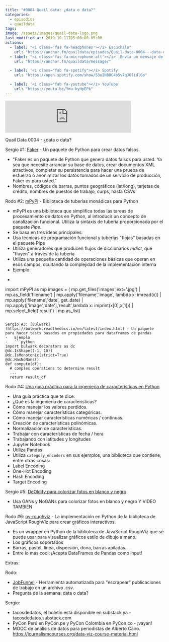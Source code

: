 ```yaml
---
title: "#0004 Quail data: ¿data o data?"
categories:
  - episodios
  - quaildata
tags:
image: /assets/images/quail-data-logo.png
last_modified_at: 2019-10-11T05:00:00-05:00
actions:
  - label: "<i class='fas fa-headphones'></i> Escúchalo"
    url: "https://anchor.fm/quaildata/episodes/Quail-data-0004---data-o-data-ea4f9u"
  - label: "<i class='fas fa-microphone-alt'></i> ¡Envía un mensaje de voz!"
    url: "https://anchor.fm/quaildata/message/"

  - label: '<i class="fab fa-spotify"></i> Spotify'
    url: "https://open.spotify.com/show/53uIH8OC4b5v7qJOlidlGo"

  - label: '<i class="fab fa-youtube"></i> YouTube'
    url: "https://youtu.be/Ymu-kyHpEPk"
---
```


<iframe src="https://anchor.fm/quaildata/embed/episodes/Quail-data-0004---data-o-data-ea4f9u" height="102px" width="400px" frameborder="0" scrolling="no"></iframe>

Quail Data 0004 - ¿data o data?

Sergio #1: [Faker](https://faker.readthedocs.io/en/master/) - Un paquete de Python para crear datos falsos.
-   "Faker es un paquete de Python que genera datos falsos para usted. Ya sea que necesite arrancar su base de datos, crear documentos XML atractivos, completar su persistencia para hacer una prueba de esfuerzo o anonimizar los datos tomados de un servicio de producción, Faker es para usted."
-   Nombres, códigos de barras, puntos geográficos (lat/long), tarjetas de crédito, nombres de puestos de trabajo, curps, hasta CSVs

Rodo #2: [mPyPl](http://soshnikov.com/mPyPl/) - Biblioteca de tuberías monádicas para Python
-   mPyPl es una biblioteca que simplifica todas las tareas de procesamiento de datos en Python, al introducir un concepto de canalización funcional. Utiliza la sintaxis de tubería proporcionada por el paquete _Pipe_.
-   Se basa en tres ideas principales:
-   Usa técnicas de programación funcional y tuberías "flojas" basadas en el paquete Pipe
-   Utiliza generadores que producen flujos de diccionarios _mdict_, que "fluyen" a través de la tubería
-   Utiliza una pequeña cantidad de operaciones básicas que operan en esos campos, ocultando la complejidad de la implementación interna
-   Ejemplo:
-   ```python
import  mPyPl  as mp
images = (
mp.get_files('images',ext='.jpg')
| mp.as_field('filename')
| mp.apply('filename','image', lambda x: imread(x))
| mp.apply('filename','date', get_date)
| mp.apply(['image','date'],'result',lambda x: imprint(x[0],x[1]))
| mp.select_field('result')
| mp.as_list)
```

Sergio #3: [Bulwark](https://bulwark.readthedocs.io/en/latest/index.html) - Un paquete para hacer tests basados en propiedades para dataframes de pandas
-   Ejemplo
-   ```python
import bulwark.decorators as dc
@dc.IsShape((-1, 10))
@dc.IsMonotonic(strict=True)
@dc.HasNoNans()
def compute(df):
  # complex operations to determine result
  ...
  return result_df
```

Rodo #4: [Una guía práctica para la ingeniería de características en Python](https://heartbeat.fritz.ai/a-practical-guide-to-feature-engineering-in-python-8326e40747c8)
-   Una guía práctica que te dice:
-   ¿Qué es la ingeniería de características?
-   Cómo manejar los valores perdidos.
-   Cómo manejar características categóricas.
-   Cómo manejar características numéricas / continuas.
-   Creación de características polinómicas.
-   Normalización de características.
-   Trabajar con características de fecha / hora
-   Trabajando con latitudes y longitudes
-   Jupyter Notebook
-   Utiliza Pandas
-   Utiliza `category_encoders` en sus ejemplos, una biblioteca que contiene, entre otras cosas:
-   Label Encoding
-   One-Hot Encoding
-   Hash Encoding
-   Target Encoding

Sergio #5: [DeOldify para colorizar fotos en blanco y negro](https://github.com/jantic/DeOldify)
-   Usa GANs y NoGANs para colorizar fotos en blanco y negro Y VIDEO TAMBIEN

Rodo #6: [py-roughviz](https://github.com/charlesdong1991/py-roughviz) - La implementación en Python de la biblioteca de JavaScript RoughViz para crear gráficos interactivos.
-   Es un wrapper en Python de la biblioteca de JavaScript RoughViz que se puede usar para visualizar gráficos estilo de dibujo a mano.
-   Los gráficos soportados
-   Barras, pastel, línea, dispersión, dona, barras apiladas.
-   Entre lo más cool: ¡Acepta DataFrames de Pandas como input!

Extras:

Rodo:
-   [JobFunnel](https://github.com/PaulMcInnis/JobFunnel) - Herramienta automatizada para "escrapear" publicaciones de trabajo en un archivo .csv.
-   Pregunta de la semana: data o data?

Sergio:
-   tacosdedatos, el boletín está disponible en substack ya - tacosdedatos.substack.com
-   PyCon Perú en PyCon.pe y PyCon Colombia en PyCon.co - ¡vayan!
-   MOOC de analisis de datos para periodistas de Alberto Cairo. https://journalismcourses.org/data-viz-course-material.html
